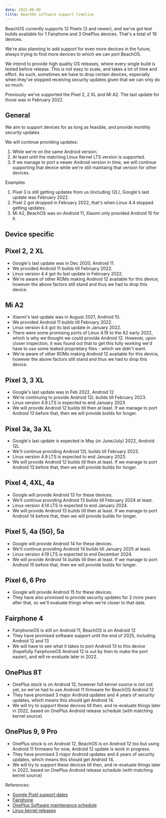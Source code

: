 ```yaml
---
date: 2022-06-09
title: BeachOS software support timeline
---
```


BeachOS currently supports 12 Pixels (3 and newer), and we've got test builds available for 1 Fairphone and 3 OnePlus devices. That's a total of 16 devices.

We're also planning to add support for even more devices in the future, always trying to find more devices to which we can port BeachOS.

We intend to provide high quality OS releases, where every single build is tested before release. This is not easy to scale, and takes a lot of time and effort. As such, sometimes we have to drop certain devices, especially when they've stopped receiving security updates given that we can only do so much.

Previously we've supported the Pixel 2, 2 XL and Mi A2. The last update for those was in February 2022.

## General

We aim to support devices for as long as feasible, and provide monthly security updates

We will continue providing updates:
1. While we're on the same Android version.
2. At least until the matching Linux Kernel LTS version is supported.
3. If we manage to port a newer Android version in time, we will continue supporting that device while we're still maintaing that version for other devices.

Examples
1. Pixel 3 is still getting updates from us (including 12L), Google's last update was February 2022.
2. Pixel 2 got dropped in February 2022, that's when Linux 4.4 stopped getting updates.
3. Mi A2, BeachOS was on Android 11, Xiaomi only provided Android 10 for it.

## Device specific

## Pixel 2, 2 XL

* Google's last update was in Dec 2020, Android 11.
* We provided Android 11 builds till February 2022.
* Linux version 4.4 got its last update in February 2022.
* We're aware of other ROMs making Android 12 available for this device, however the above factors
  still stand and thus we had to drop this device.

## Mi A2

* Xiaomi's last update was in August 2021, Android 10.
* We provided Android 11 builds till February 2022.
* Linux version 4.4 got its last update in January 2022.
* There were some promising ports of Linux 4.19 to the A2 early 2022, which is why we thought we could provide Android 12. However, upon closer inspection, it was found out that to get this fully working we'd have to use some leaked proprietary files - which we didn't want.
* We're aware of other ROMs making Android 12 available for this device, however the above factors still stand and thus we had to drop this device.

## Pixel 3, 3 XL

* Google's last update was in Feb 2022, Android 12
* We're continuing to provide Android 12L builds till February 2023.
* Linux version 4.9 LTS is expected to end January 2023
* We will provide Android 12 builds till then at least. If we manage to port Android 13 before that, then we will provide builds for longer.

## Pixel 3a, 3a XL

* Google's last update is expected in May (or June/July) 2022, Android 12L
* We'll continue providing Android 12L builds till February 2023.
* Linux version 4.9 LTS is expected to end January 2023.
* We will provide Android 12 builds till then at least. If we manage to port Android 13 before that, then we will provide builds for longer.

## Pixel 4, 4XL, 4a

* Google will provide Android 13 for these devices.
* We'll continue providing Android 13 builds till February 2024 at least.
* Linux version 4.14 LTS is expected to end January 2024.
* We will provide Android 13 builds till then at least. If we manage to port Android 14 before that, then we will provide builds for longer.

## Pixel 5, 4a (5G), 5a

* Google will provide Android 14 for these devices.
* We'll continue providing Android 14 builds till January 2025 at least.
* Linux version 4.19 LTS is expected to end December 2024.
* We will provide Android 14 builds till then at least. If we manage to port Android 15 before that, then we will provide builds for longer.

## Pixel 6, 6 Pro

* Google will provide Android 15 for these devices.
* They have also promised to provide security updates for 2 more years after that, so we'll evaluate things when we're closer to that date.

## Fairphone 4

* FairphoneOS is still on Android 11, BeachOS is on Android 12
* They have promised software support until the end of 2025, including Android 12 and 13
* We will have to see what it takes to port Android 13 to this device (hopefully FairphoneOS Android 12 is out by then to make the port easier), and will re-evaluate later in 2022.

## OnePlus 8T
* OnePlus stock is on Android 12, however full kernel source is not out yet, so we've had to use Android 11 firmware for BeachOS Android 12
* They have promised 3 major Android updates and 4 years of security updates, which means this should get Android 14.
* We will try to support these devices till then, and re-evaluate things later in 2022, based on OnePlus Android release schedule (with matching kernel source)

## OnePlus 9, 9 Pro
* OnePlus stock is on Android 12, BeachOS is on Android 12 too but using Android 11 firmware for now, Android 12 update is work in progress.
* They have promised 3 major Android updates and 4 years of security updates, which means this should get Android 14.
* We will try to support these devices till then, and re-evaluate things later in 2022, based on OnePlus Android release schedule (with matching kernel source)

References:
* [Google Pixel support dates](https://support.google.com/nexus/answer/4457705#zippy=%2Cpixel-phones)
* [Fairphone](https://support.fairphone.com/hc/en-us/articles/4405858006545-FP4-Fairphone-OS-Android-11-)
* [OnePlus Software maintenance schedule](https://forums.oneplus.com/threads/update-to-the-oxygenos-codebase-and-software-maintenance-schedule.1462181/)
* [Linux kernel releases](https://www.kernel.org/category/releases.html)

<!--
* https://web.archive.org/web/20220516123404/https://support.google.com/nexus/answer/4457705#zippy=%2Cpixel-earlier%2Cpixel-a-a-xl-xl-a-a-g-a-g%2Cpixel-pixel-pro-phones
  http://archive.today/2022.05.16-124329/https://support.google.com/nexus/answer/4457705%23zippy=,pixel-earlier,pixel-a-a-xl-xl-a-a-g-a-g,pixel-pixel-pro-phones
* http://archive.today/2022.05.16-123350/https://support.fairphone.com/hc/en-us/articles/4405858006545-FP4-Fairphone-OS-Android-11-
* https://web.archive.org/web/20220516123314/https://forums.oneplus.com/threads/update-to-the-oxygenos-codebase-and-software-maintenance-schedule.1462181/
  http://archive.today/2022.05.16-124316/https://forums.oneplus.com/threads/update-to-the-oxygenos-codebase-and-software-maintenance-schedule.1462181/
* http://archive.today/2022.05.16-125400/https://www.kernel.org/category/releases.html
-->
